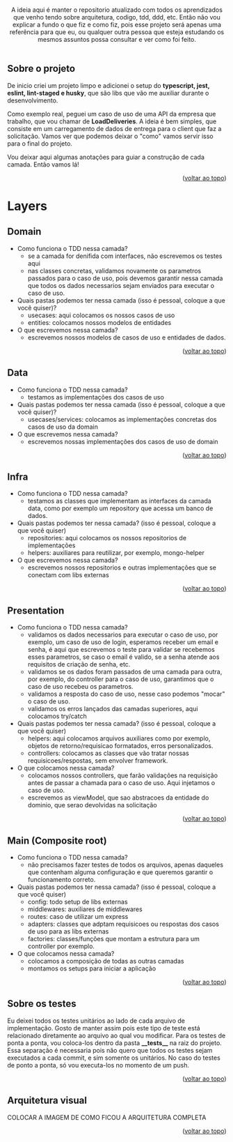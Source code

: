 <div id="top"></div>

<br />
<div align="center">
  <p align="center">
    A ideia aqui é manter o repositorio atualizado com todos os aprendizados que venho tendo sobre arquitetura, codigo, tdd, ddd, etc. Então não vou explicar a fundo o que fiz e como fiz, pois esse projeto será apenas uma referência para que eu, ou qualquer outra pessoa que esteja estudando os mesmos assuntos possa consultar e ver como foi feito.
    <br />
    <br />
  </p>
</div>

## Sobre o projeto

De inicio criei um projeto limpo e adicionei o setup do **typescript, jest, eslint, lint-staged e husky**, que são libs que vão me auxiliar durante o desenvolvimento.

Como exemplo real, peguei um caso de uso de uma API da empresa que trabalho, que vou chamar de **LoadDeliveries**. A ideia é bem simples, que consiste em um carregamento de dados de entrega para o client que faz a solicitação. Vamos ver que podemos deixar o "como" vamos servir isso para o final do projeto.

Vou deixar aqui algumas anotações para guiar a construção de cada camada. Então vamos lá!

<p align="right">(<a href="#top">voltar ao topo</a>)</p>

# Layers

## Domain

- Como funciona o TDD nessa camada?
  - se a camada for denifida com interfaces, não escrevemos os testes aqui
  - nas classes concretas, validamos novamente os parametros passados para o caso de uso, pois devemos garantir nessa camada que todos os dados necessarios sejam enviados para executar o caso de uso.
- Quais pastas podemos ter nessa camada (isso é pessoal, coloque a que você quiser)?
  - usecases: aqui colocamos os nossos casos de uso
  - entities: colocamos nossos modelos de entidades
- O que escrevemos nessa camada?
  - escrevemos nossos modelos de casos de uso e entidades de dados.

<p align="right">(<a href="#top">voltar ao topo</a>)</p>

## Data

- Como funciona o TDD nessa camada?
  - testamos as implementações dos casos de uso
- Quais pastas podemos ter nessa camada (isso é pessoal, coloque a que você quiser)?
  - usecases/services: colocamos as implementações concretas dos casos de uso da domain
- O que escrevemos nessa camada?
  - escrevemos nossas implementações dos casos de uso de domain

<p align="right">(<a href="#top">voltar ao topo</a>)</p>

## Infra

- Como funciona o TDD nessa camada?
  - testamos as classes que implementam as interfaces da camada data, como por exemplo um repository que acessa um banco de dados.
- Quais pastas podemos ter nessa camada? (isso é pessoal, coloque a que você quiser)
  - repositories: aqui colocamos os nossos repositorios de implementações
  - helpers: auxiliares para reutilizar, por exemplo, mongo-helper
- O que escrevemos nessa camada?
  - escrevemos nossos repositorios e outras implementações que se conectam com libs externas

<p align="right">(<a href="#top">voltar ao topo</a>)</p>

## Presentation

- Como funciona o TDD nessa camada?
  - validamos os dados necessarios para executar o caso de uso, por exemplo, um caso de uso de login, esperamos receber um email e senha, é aqui que escrevemos o teste para validar se recebemos esses parametros, se caso o email é valido, se a senha atende aos requisitos de criação de senha, etc.
  - validamos se os dados foram passados de uma camada para outra, por exemplo, do controller para o caso de uso, garantimos que o caso de uso recebeu os parametros.
  - validamos a resposta do caso de uso, nesse caso podemos "mocar" o caso de uso.
  - validamos os erros lançados das camadas superiores, aqui colocamos try/catch
- Quais pastas podemos ter nessa camada? (isso é pessoal, coloque a que você quiser)
  - helpers: aqui colocamos arquivos auxiliares como por exemplo, objetos de retorno/requisicao formatados, erros personalizados.
  - controllers: colocamos as classes que vão tratar nossas requisicoes/respostas, sem envolver framework.
- O que colocamos nessa camada?
  - colocamos nossos controllers, que farão validações na requisição antes de passar a chamada para o caso de uso. Aqui injetamos o caso de uso.
  - escrevemos as viewModel, que sao abstracoes da entidade do dominio, que serao devolvidas na solicitação

<p align="right">(<a href="#top">voltar ao topo</a>)</p>

## Main (Composite root)

- Como funciona o TDD nessa camada?
  - não precisamos fazer testes de todos os arquivos, apenas daqueles que contenham alguma configuração e que queremos garantir o funcionamento correto.
- Quais pastas podemos ter nessa camada? (isso é pessoal, coloque a que você quiser)
  - config: todo setup de libs externas
  - middlewares: auxiliares de middlewares
  - routes: caso de utilizar um express
  - adapters: classes que adptam requisicoes ou respostas dos casos de uso para as libs externas
  - factories: classes/funções que montam a estrutura para um controller por exemplo.
- O que colocamos nessa camada?
  - colocamos a composição de todas as outras camadas
  - montamos os setups para iniciar a aplicação

<p align="right">(<a href="#top">voltar ao topo</a>)</p>

## Sobre os testes

Eu deixei todos os testes unitários ao lado de cada arquivo de implementação. Gosto de manter assim pois este tipo de teste está relacionado diretamente ao arquivo ao qual vou modificar.
Para os testes de ponta a ponta, vou coloca-los dentro da pasta **\_\_tests\_\_** na raiz do projeto. Essa separação é necessaria pois não quero que todos os testes sejam executados a cada commit, e sim somente os unitários. No caso do testes de ponto a ponta, só vou executa-los no momento de um push.

<p align="right">(<a href="#top">voltar ao topo</a>)</p>

## Arquitetura visual

COLOCAR A IMAGEM DE COMO FICOU A ARQUITETURA COMPLETA

<p align="right">(<a href="#top">voltar ao topo</a>)</p>
